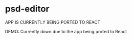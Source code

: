 # psd-editor

APP IS CURRENTLY BEING PORTED TO REACT 

DEMO: Currently down due to the app being ported to React
